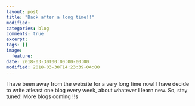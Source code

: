 ```yaml
---
layout: post
title: "Back after a long time!!"
modified:
categories: blog
comments: true
excerpt:
tags: []
image:
  feature:
date: 2018-03-30T00:00:00-00:00
modified: 2018-03-30T14:23:39-04:00
---
```


I have been away from the website for a very long time now! I have decide to write atleast one blog every week, about whatever I learn new.
So, stay tuned! More blogs coming !!s

